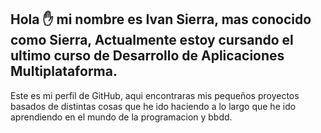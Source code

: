 ## Hola ✋ mi nombre es Ivan Sierra, mas conocido como Sierra, Actualmente estoy cursando el ultimo curso de Desarrollo de Aplicaciones Multiplataforma.

Este es mi perfil de GitHub, aqui encontraras mis pequeños proyectos basados de distintas cosas que he ido haciendo a lo largo que he ido aprendiendo en el mundo de la programacion y bbdd.




<!--
**SierraIvan/SierraIvan** is a ✨ _special_ ✨ repository because its `README.md` (this file) appears on your GitHub profile.

Here are some ideas to get you started:

- 🔭 I’m currently working on ...
- 🌱 I’m currently learning ...
- 👯 I’m looking to collaborate on ...
- 🤔 I’m looking for help with ...
- 💬 Ask me about ...
- 📫 How to reach me: ...
- 😄 Pronouns: ...
- ⚡ Fun fact: ...
-->
